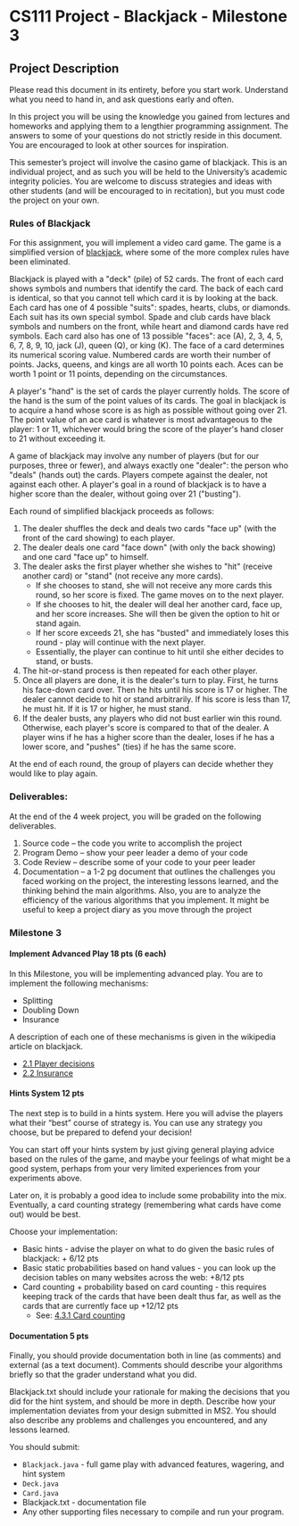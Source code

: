 # CS111 Project - Blackjack - Milestone 3

## Project Description

Please read this document in its entirety, before you start work. Understand what you need to hand in, and ask questions early and often.

In this project you will be using the knowledge you gained from lectures and homeworks and applying them to a lengthier programming assignment. The answers to some of your questions do not strictly reside in this document. You are encouraged to look at other sources for inspiration.

This semester’s project will involve the casino game of blackjack. This is an individual project, and as such you will be held to the University’s academic integrity policies. You are welcome to discuss strategies and ideas with other students (and will be encouraged to in recitation), but you must code the project on your own.

### Rules of Blackjack

For this assignment, you will implement a video card game. The game is a simplified version of [blackjack](https://en.wikipedia.org/wiki/Blackjack), where some of the more complex rules have been eliminated.

Blackjack is played with a "deck" (pile) of 52 cards. The front of each card shows symbols and numbers that identify the card. The back of each card is identical, so that you cannot tell which card it is by looking at the back. Each card has one of 4 possible "suits": spades, hearts, clubs, or diamonds. Each suit has its own special symbol. Spade and club cards have black symbols and numbers on the front, while heart and diamond cards have red symbols. Each card also has one of 13 possible "faces": ace (A), 2, 3, 4, 5, 6, 7, 8, 9, 10, jack (J), queen (Q), or king (K). The face of a card determines its numerical scoring value. Numbered cards are worth their number of points. Jacks, queens, and kings are all worth 10 points each. Aces can be worth 1 point or 11 points, depending on the circumstances.

A player's "hand" is the set of cards the player currently holds. The score of the hand is the sum of the point values of its cards. The goal in blackjack is to acquire a hand whose score is as high as possible without going over 21. The point value of an ace card is whatever is most advantageous to the player: 1 or 11, whichever would bring the score of the player's hand closer to 21 without exceeding it.

A game of blackjack may involve any number of players (but for our purposes, three or fewer), and always exactly one "dealer": the person who "deals" (hands out) the cards. Players compete against the dealer, not against each other. A player's goal in a round of blackjack is to have a higher score than the dealer, without going over 21 ("busting").

Each round of simplified blackjack proceeds as follows:

1. The dealer shuffles the deck and deals two cards "face up" (with the front of the card showing) to each player.
2. The dealer deals one card "face down" (with only the back showing) and one card "face up" to himself.
3. The dealer asks the first player whether she wishes to "hit" (receive another card) or "stand" (not receive any more cards).
   -  If she chooses to stand, she will not receive any more cards this round, so her score is fixed. The game moves on to the next player.
   -  If she chooses to hit, the dealer will deal her another card, face up, and her score increases. She will then be given the option to hit or stand again.
   -  If her score exceeds 21, she has "busted" and immediately loses this round - play will continue with the next player.
   -  Essentially, the player can continue to hit until she either decides to stand, or busts.
4. The hit-or-stand process is then repeated for each other player.
5. Once all players are done, it is the dealer's turn to play. First, he turns his face-down card over. Then he hits until his score is 17 or higher. The dealer cannot decide to hit or stand arbitrarily. If his score is less than 17, he must hit. If it is 17 or higher, he must stand.
6. If the dealer busts, any players who did not bust earlier win this round. Otherwise, each player's score is compared to that of the dealer. A player wins if he has a higher score than the dealer, loses if he has a lower score, and "pushes" (ties) if he has the same score.

At the end of each round, the group of players can decide whether they would like to play again.

### Deliverables:

At the end of the 4 week project, you will be graded on the following deliverables.

1. Source code – the code you write to accomplish the project
2. Program Demo – show your peer leader a demo of your code
3. Code Review – describe some of your code to your peer leader
4. Documentation – a 1-2 pg document that outlines the challenges you faced working on the project, the interesting lessons learned, and the thinking behind the main algorithms. Also, you are to analyze the efficiency of the various algorithms that you implement. It might be useful to keep a project diary as you move through the project

### Milestone 3

#### Implement Advanced Play 18 pts (6 each)

In this Milestone, you will be implementing advanced play. You are to implement the following mechanisms:

-  Splitting
-  Doubling Down
-  Insurance

A description of each one of these mechanisms is given in the wikipedia article on blackjack.

-  [2.1 Player decisions](https://en.wikipedia.org/wiki/Blackjack#Player_decisions)
-  [2.2 Insurance](https://en.wikipedia.org/wiki/Blackjack#Insurance)

#### Hints System 12 pts

The next step is to build in a hints system. Here you will advise the players what their “best” course of strategy is. You can use any strategy you choose, but be prepared to defend your decision!

You can start off your hints system by just giving general playing advice based on the rules of the game, and maybe your feelings of what might be a good system, perhaps from your very limited experiences from your experiments above.

Later on, it is probably a good idea to include some probability into the mix. Eventually, a card counting strategy (remembering what cards have come out) would be best.

Choose your implementation:

-  Basic hints - advise the player on what to do given the basic rules of blackjack: + 6/12 pts
-  Basic static probabilities based on hand values - you can look up the decision tables on many websites across the web: +8/12 pts
-  Card counting + probability based on card counting - this requires keeping track of the cards that have been dealt thus far, as well as the cards that are currently face up +12/12 pts
   -  See: [4.3.1 Card counting](https://en.wikipedia.org/wiki/Blackjack#Card_counting)

#### Documentation 5 pts

Finally, you should provide documentation both in line (as comments) and external (as a text document). Comments should describe your algorithms briefly so that the grader understand what you did.

Blackjack.txt should include your rationale for making the decisions that you did for the hint system, and should be more in depth. Describe how your implementation deviates from your design submitted in MS2. You should also describe any problems and challenges you encountered, and any lessons learned.

You should submit:

-  `Blackjack.java` - full game play with advanced features, wagering, and hint system
-  `Deck.java`
-  `Card.java`
-  Blackjack.txt - documentation file
-  Any other supporting files necessary to compile and run your program.

